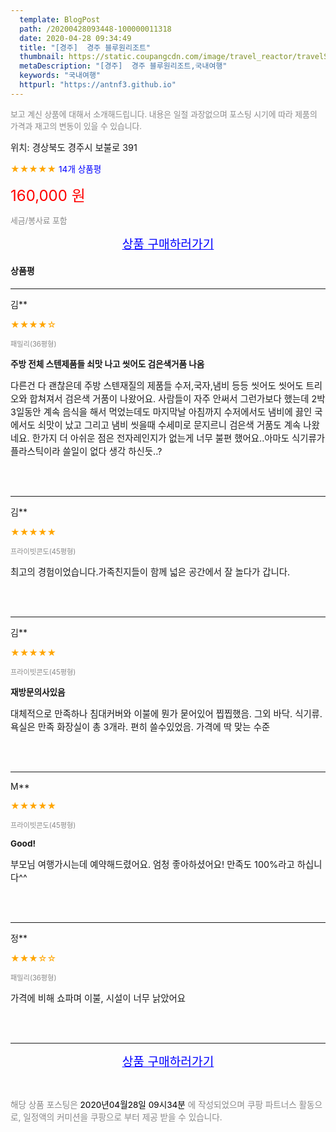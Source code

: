 ```yaml
---
  template: BlogPost
  path: /20200428093448-100000011318
  date: 2020-04-28 09:34:49
  title: "[경주]  경주 블루원리조트"
  thumbnail: https://static.coupangcdn.com/image/travel_reactor/travelSeller/resort/A00043162/5fce86cc-43f8-4406-b238-cd0a86b91bd7.png
  metaDescription: "[경주]  경주 블루원리조트,국내여행"
  keywords: "국내여행"
  httpurl: "https://antnf3.github.io"
---
```

  
<span style="color: #888;font-size:0.8rem">보고 계신 상품에 대해서 소개해드립니다.
내용은 일절 과장없으며 포스팅 시기에 따라 제품의 가격과 재고의 변동이 있을 수 있습니다.</span>
  
<span style="font-size: 0.9rem;">위치: 경상북도 경주시 보불로 391 </span>
  
<span style="color: orange;">★★★★★</span> <span style="color: blue;font-size: 0.85rem;">14개 상품평</span>
  
<span style="color: red;font-size: 1.5rem;">160,000 원</span>
  
<span style="color: #888;font-size:0.8rem">세금/봉사료 포함</span>





<p align="center"><a href="http://me2.do/GLY7KKQo" style="font-size: 1.2rem; color: blue;">상품 구매하러가기</a></p>

#### 상품평
  
---
  
김**
    
<span style="color: orange;">★★★★☆</span>
    
<span style="color: #888;font-size:0.7rem">패밀리(36평형)</span>
    
<span style="font-size:0.85rem">**주방 전체 스텐제품들 쇠맛 나고 씻어도 검은색거품 나옴**</span>
    
<span style="font-size: 0.9rem;">다른건 다 괜찮은데 주방 스텐재질의 제품들 수저,국자,냄비 등등 씻어도 씻어도 트리오와 합쳐져서 검은색 거품이 나왔어요.
사람들이 자주 안써서 그런가보다 했는데 2박3일동안 계속 음식을 해서 먹었는데도 마지막날 아침까지 수저에서도 냄비에 끓인 국에서도 쇠맛이 났고 그리고 냄비 씻을때 수세미로 문지르니 검은색 거품도 계속 나왔네요. 
한가지 더 아쉬운 점은 전자레인지가 없는게 너무 불편 했어요..아마도 식기류가 플라스틱이라 쓸일이 없다 생각 하신듯..?</span>
    
<br>
<br>

---
  
김**
    
<span style="color: orange;">★★★★★</span>
    
<span style="color: #888;font-size:0.7rem">프라이빗콘도(45평형)</span>
    

    
<span style="font-size: 0.9rem;">최고의 경험이었습니다.가족친지들이 함께 넓은 공간에서 잘 놀다가 갑니다.</span>
    
<br>
<br>

---
  
김**
    
<span style="color: orange;">★★★★★</span>
    
<span style="color: #888;font-size:0.7rem">프라이빗콘도(45평형)</span>
    
<span style="font-size:0.85rem">**재방문의사있음**</span>
    
<span style="font-size: 0.9rem;">대체적으로 만족하나 침대커버와 이불에 뭔가 묻어있어 찝찝했음.
그외 바닥. 식기류. 욕실은 만족
화장실이 총 3개라.   편히 쓸수있었음.
가격에 딱 맞는 수준</span>
    
<br>
<br>

---
  
M**
    
<span style="color: orange;">★★★★★</span>
    
<span style="color: #888;font-size:0.7rem">프라이빗콘도(45평형)</span>
    
<span style="font-size:0.85rem">**Good!**</span>
    
<span style="font-size: 0.9rem;">부모님 여행가시는데 예약해드렸어요.
엄청 좋아하셨어요!
만족도 100%라고 하십니다^^</span>
    
<br>
<br>

---
  
정**
    
<span style="color: orange;">★★★☆☆</span>
    
<span style="color: #888;font-size:0.7rem">패밀리(36평형)</span>
    

    
<span style="font-size: 0.9rem;">가격에 비해 쇼파며 이불, 시설이 너무 낡았어요</span>
    
<br>
<br>


  
---
  
<p align="center"><a href="http://me2.do/GLY7KKQo" style="font-size: 1.2rem; color: blue;">상품 구매하러가기</a></p>
  
<br>
  
<span style="font-size: 0.85rem; color: #888;">해당 상품 포스팅은 <span style="color: #000;"> 2020년04월28일 09시34분 </span> 에 작성되었으며 쿠팡 파트너스 활동으로, 일정액의 커미션을 쿠팡으로 부터 제공 받을 수 있습니다.</span>